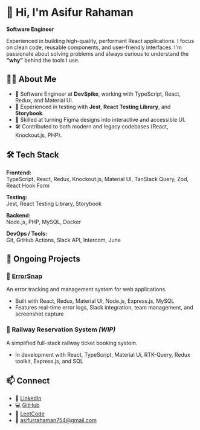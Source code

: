 # 👋 Hi, I'm Asifur Rahaman

**Software Engineer**

Experienced in building high-quality, performant React applications. I focus on clean code, reusable components, and user-friendly interfaces. I'm passionate about solving problems and always curious to understand the **“why”** behind the tools I use.

## 🧑‍💻 About Me

- 💼 Software Engineer at **DevSpike**, working with TypeScript, React, Redux, and Material UI.
- 🧪 Experienced in testing with **Jest**, **React Testing Library**, and **Storybook**.
- 🎨 Skilled at turning Figma designs into interactive and accessible UI.
- 🛠️ Contributed to both modern and legacy codebases (React, Knockout.js, PHP).


## 🛠️ Tech Stack

**Frontend:**  
TypeScript, React, Redux, Knockout.js, Material UI, TanStack Query, Zod, React Hook Form

**Testing:**  
Jest, React Testing Library, Storybook

**Backend:**  
Node.js, PHP, MySQL, Docker

**DevOps / Tools:**  
Git, GitHub Actions, Slack API, Intercom, June

## 🚧 Ongoing Projects

### 📌 [ErrorSnap](https://errorsnap.netlify.app/)
An error tracking and management system for web applications.

- Built with React, Redux, Material UI, Node.js, Express.js, MySQL
- Features real-time error logs, Slack integration, team management, and screenshot capture

### 📌 Railway Reservation System *(WIP)*  
A simplified full-stack railway ticket booking system.

- In development with React, TypeScript, Material Ui, RTK-Query, Redux toolkit, Express.js, and SQL


## 📫 Connect

- 💼 [LinkedIn](https://www.linkedin.com/in/asifurrahaman/)
- 💻 [GitHub](https://github.com/asifurrahaman754)
- 🧠 [LeetCode](https://leetcode.com/u/asifurrahaman754/)
- 📧 asifurrahaman754@gmail.com
